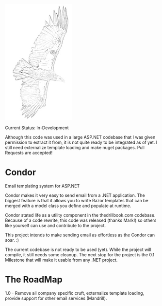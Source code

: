 ![Condor Logo](/Docs/logo.png)

Current Status: In-Development

Although this code was used in a large ASP.NET codebase that I was given permission to extract it from, it is not quite ready to be integrated as of yet. I still need externalize template loading and make nuget packages. Pull Requests are accepted! 

# Condor
Email templating system for ASP.NET

Condor makes it very easy to send email from a .NET application. The biggest feature is that it allows you to write Razor templates that can be merged with a model class you define and populate at runtime. 

Condor stated life as a utility component in the thedrillbook.com codebase. Because of a code rewrite, this code was 
released (thanks Mark!) so others like yourself can use and contribute to the project. 

This project intends to make sending email as effortless as the Condor can soar. :)

The current codebase is not ready to be used (yet). While the project will compile, it still needs some cleanup. The next stop for the project is the 0.1 Milestone that will make it usable from any .NET project. 

The RoadMap
===========
1.0 - Remove all company specific cruft, externalize template loading, provide support for other email services (Mandrill).




